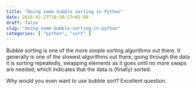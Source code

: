 ```yaml
---
title: "Doing some bubble sorting in Python"
date: 2018-02-27T18:58:17+01:00
draft: false
slug: "doing-some-bubble-sorting-in-python"
categories: [ "python", "sort" ]
---
```


Bubble sorting is one of the more simple sorting algorithms out there. It generally is one of the slowest algorithms out there, going through the data it is sorting repeatedly, swapping elements as it goes until no more swaps are needed, which indicates that the data is (finally) sorted.

Why would you even want to use bubble sort? Excellent question.
